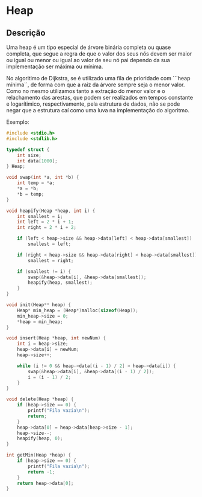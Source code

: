 # Heap

## Descrição

Uma heap é um tipo especial de árvore binária completa ou quase completa, que segue a regra de que o valor dos seus nós devem ser maior ou igual ou menor ou igual ao valor de seu nó pai dependo da sua implementação ser máxima ou mínima.

No algoritimo de Dijkstra, se é utilizado uma fila de prioridade com ```heap mínima``, de forma com que a raiz da árvore sempre seja o menor valor. Como no mesmo utilizamos tanto a extração do menor valor e o relachamento das arestas, que podem ser realizados em tempos constante e logarítimico, respectivamente, pela estrutura de dados, não se pode negar que a estrutura caí como uma luva na implementação do algoritmo.

Exemplo: 

```c
#include <stdio.h>
#include <stdlib.h>

typedef struct {
    int size;
    int data[1000];
} Heap;

void swap(int *a, int *b) {
    int temp = *a;
    *a = *b;
    *b = temp;
}

void heapify(Heap *heap, int i) {
    int smallest = i;
    int left = 2 * i + 1;
    int right = 2 * i + 2;

    if (left < heap->size && heap->data[left] < heap->data[smallest])
        smallest = left;

    if (right < heap->size && heap->data[right] < heap->data[smallest])
        smallest = right;

    if (smallest != i) {
        swap(&heap->data[i], &heap->data[smallest]);
        heapify(heap, smallest);
    }
}

void init(Heap** heap) {
    Heap* min_heap = (Heap*)malloc(sizeof(Heap));
    min_heap->size = 0;
    *heap = min_heap;
}

void insert(Heap *heap, int newNum) {
    int i = heap->size;
    heap->data[i] = newNum;
    heap->size++;

    while (i != 0 && heap->data[(i - 1) / 2] > heap->data[i]) {
        swap(&heap->data[i], &heap->data[(i - 1) / 2]);
        i = (i - 1) / 2;
    }
}

void delete(Heap *heap) {
    if (heap->size == 0) {
        printf("Fila vazia\n");
        return;
    }
    heap->data[0] = heap->data[heap->size - 1];
    heap->size--;
    heapify(heap, 0);
}

int getMin(Heap *heap) {
    if (heap->size == 0) {
        printf("Fila vazia\n");
        return -1;
    }
    return heap->data[0];
}